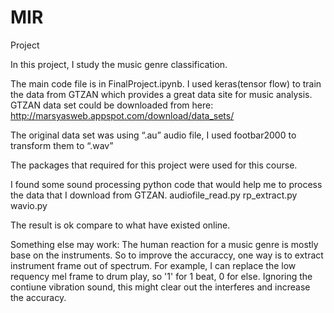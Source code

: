 # MIR
Project

In this project, I study the music genre classification.

The main code file is in FinalProject.ipynb.
I used keras(tensor flow) to train the data from GTZAN which provides a great data site for music analysis.
GTZAN data set could be downloaded from here:  
http://marsyasweb.appspot.com/download/data_sets/

The original data set was using “.au” audio file, I used footbar2000 to transform them to “.wav”

The packages that required for this project were used for this course. 

I found some sound processing python code that would help me to process the data that I download from GTZAN.
audiofile_read.py
rp_extract.py
wavio.py

The result is ok compare to what have existed online. 

Something else may work:
The human reaction for a music genre is mostly base on the instruments. 
So to improve the accuraccy, one way is to extract instrument frame out of spectrum.
For example, I can replace the low requency mel frame to drum play, so '1' for 1 beat, 0 for else. Ignoring the contiune vibration sound, this might clear out the interferes and increase the accuracy.
